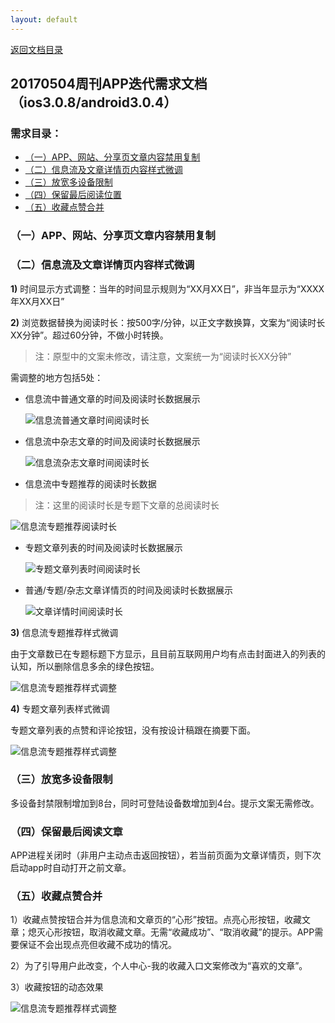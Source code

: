 ```yaml
---
layout: default
---
```

[返回文档目录](../)

## 20170504周刊APP迭代需求文档（ios3.0.8/android3.0.4）

### 需求目录：
* [（一）APP、网站、分享页文章内容禁用复制](#一app网站分享页文章内容禁用复制)
* [（二）信息流及文章详情页内容样式微调](#二信息流及文章详情页内容样式微调)
* [（三）放宽多设备限制](#三放宽多设备限制)
* [（四）保留最后阅读位置](#四保留最后阅读位置)
* [（五）收藏点赞合并](#五收藏点赞合并)

### （一）APP、网站、分享页文章内容禁用复制

### （二）信息流及文章详情页内容样式微调

**1)** 时间显示方式调整：当年的时间显示规则为“XX月XX日”，非当年显示为“XXXX年XX月XX日”  

**2)** 浏览数据替换为阅读时长：按500字/分钟，以正文字数换算，文案为“阅读时长XX分钟”。超过60分钟，不做小时转换。   
>注：原型中的文案未修改，请注意，文案统一为“阅读时长XX分钟”

需调整的地方包括5处：

* 信息流中普通文章的时间及阅读时长数据展示  

  ![信息流普通文章时间阅读时长](../resource/weekly-20170504-feednormal.png)

* 信息流中杂志文章的时间及阅读时长数据展示  

  ![信息流杂志文章时间阅读时长](../resource/weekly-20170504-feedmagazine.png)

* 信息流中专题推荐的阅读时长数据
> 注：这里的阅读时长是专题下文章的总阅读时长  

  ![信息流专题推荐阅读时长](../resource/weekly-20170504-feedtopic.png)

* 专题文章列表的时间及阅读时长数据展示

  ![专题文章列表时间阅读时长](../resource/weekly-20170504-topicarticle.png)

* 普通/专题/杂志文章详情页的时间及阅读时长数据展示  

  ![文章详情时间阅读时长](../resource/weekly-20170504-articlecontent.png)

**3)** 信息流专题推荐样式微调  

由于文章数已在专题标题下方显示，且目前互联网用户均有点击封面进入的列表的认知，所以删除信息多余的绿色按钮。

![信息流专题推荐样式调整](../resource/weekly-20170504-feedtopic-modification.png)

**4)** 专题文章列表样式微调  

专题文章列表的点赞和评论按钮，没有按设计稿跟在摘要下面。

![信息流专题推荐样式调整](../resource/weekly-20170504-topicarticle-modification.png)

### （三）放宽多设备限制

多设备封禁限制增加到8台，同时可登陆设备数增加到4台。提示文案无需修改。

### （四）保留最后阅读文章  
APP进程关闭时（非用户主动点击返回按钮），若当前页面为文章详情页，则下次启动app时自动打开之前文章。

### （五）收藏点赞合并

1）收藏点赞按钮合并为信息流和文章页的“心形”按钮。点亮心形按钮，收藏文章；熄灭心形按钮，取消收藏文章。无需“收藏成功”、“取消收藏”的提示。APP需要保证不会出现点亮但收藏不成功的情况。

2）为了引导用户此改变，个人中心-我的收藏入口文案修改为“喜欢的文章”。

3）收藏按钮的动态效果

![信息流专题推荐样式调整](../resource/weekly-20170504-likedarticle.png)
